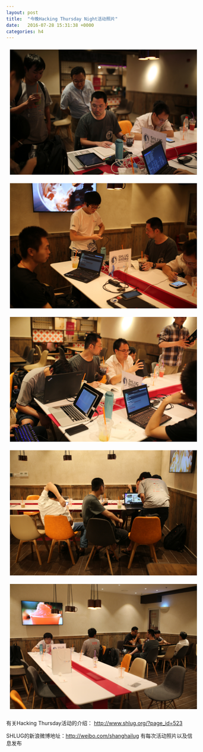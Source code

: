 ```yaml
---
layout: post
title:  "今晚Hacking Thursday Night活动照片"
date:   2016-07-28 15:31:38 +0000
categories: h4
---
```


[<img style='margin:10px;' src='https://raw.githubusercontent.com/shanghailug/res2016/master/g728.h4/g728_1944_3500+08.1920p.jpg'>](https://raw.githubusercontent.com/shanghailug/res2016/master/g728.h4/g728_1944_3500+08.JPG)
[<img style='margin:10px;' src='https://raw.githubusercontent.com/shanghailug/res2016/master/g728.h4/g728_1945_0300+08.1920p.jpg'>](https://raw.githubusercontent.com/shanghailug/res2016/master/g728.h4/g728_1945_0300+08.JPG)
[<img style='margin:10px;' src='https://raw.githubusercontent.com/shanghailug/res2016/master/g728.h4/g728_1947_5000+08.1920p.jpg'>](https://raw.githubusercontent.com/shanghailug/res2016/master/g728.h4/g728_1947_5000+08.JPG)
[<img style='margin:10px;' src='https://raw.githubusercontent.com/shanghailug/res2016/master/g728.h4/g728_2028_0300+08.1920p.jpg'>](https://raw.githubusercontent.com/shanghailug/res2016/master/g728.h4/g728_2028_0300+08.JPG)
[<img style='margin:10px;' src='https://raw.githubusercontent.com/shanghailug/res2016/master/g728.h4/g728_2118_2801+08.1920p.jpg'>](https://raw.githubusercontent.com/shanghailug/res2016/master/g728.h4/g728_2118_2801+08.JPG)

有关Hacking Thursday活动的介绍：
http://www.shlug.org/?page_id=523

SHLUG的新浪微博地址：http://weibo.com/shanghailug 有每次活动照片以及信息发布


